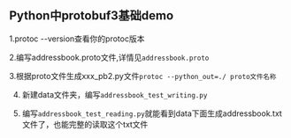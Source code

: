 ## Python中protobuf3基础demo
1.protoc --version查看你的protoc版本

2.编写addressbook.proto文件,详情见`addressbook.proto`

3.根据proto文件生成xxx_pb2.py文件`protoc --python_out=./ proto文件名称`

4. 新建data文件夹，编写`addressbook_test_writing.py`

5. 编写`addressbook_test_reading.py`就能看到data下面生成addressbook.txt文件了，也能完整的读取这个txt文件


